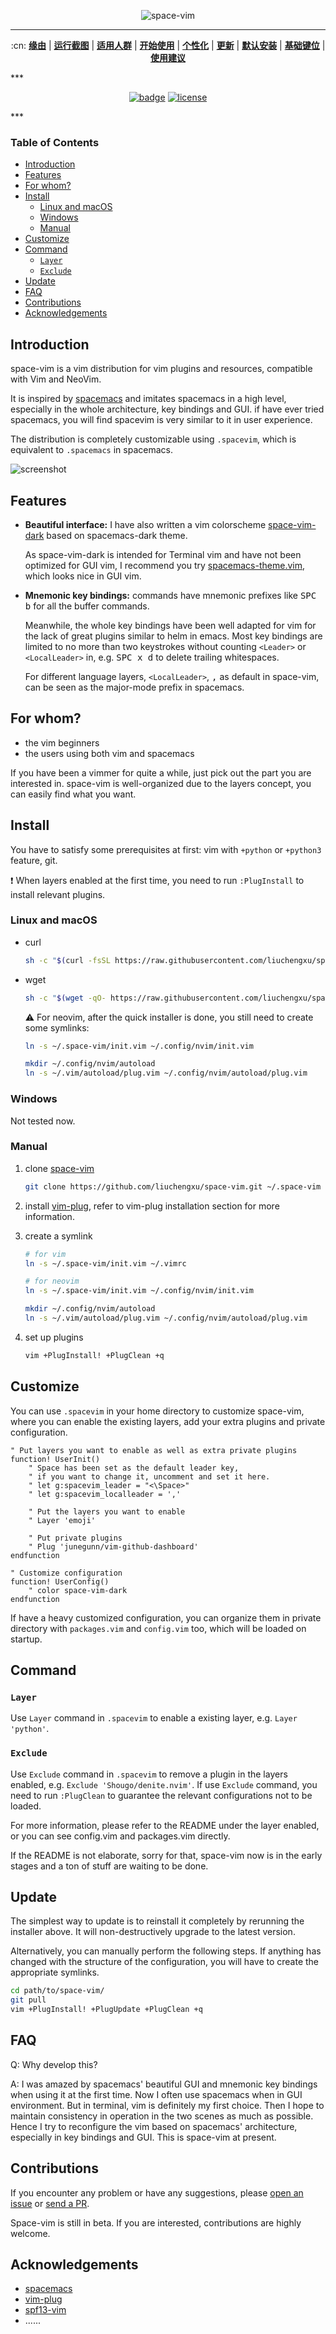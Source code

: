 <p align="center"><img src="docs/img/space-vim.png" alt="space-vim"/></p>

***

<p align="center">
:cn: <b><a href="docs/README_cn.md">缘由</a></b> |
<b><a href="https://liuchengxu.github.io/space-vim/org/tutorial_cn.html#orgheadline5">运行截图</a></b> |
<b><a href="https://liuchengxu.github.io/space-vim/org/tutorial_cn.html#orgheadline6">适用人群</a></b> |
<b><a href="https://liuchengxu.github.io/space-vim/org/tutorial_cn.html#orgheadline14">开始使用</a></b> |
<b><a href="https://liuchengxu.github.io/space-vim/org/tutorial_cn.html#orgheadline15">个性化</a></b> |
<b><a href="https://liuchengxu.github.io/space-vim/org/tutorial_cn.html#orgheadline16">更新</a></b> |
<b><a href="https://liuchengxu.github.io/space-vim/org/tutorial_cn.html#orgheadline19">默认安装</a></b> |
<b><a href="https://liuchengxu.github.io/space-vim/org/tutorial_cn.html#orgheadline25">基础键位</a></b> |
<b><a href="https://liuchengxu.github.io/space-vim/org/tutorial_cn.html#orgheadline28">使用建议</a></b>
</p>
***
<p align="center">
<a href="https://github.com/liuchengxu/space-vim"><img src="https://rawgit.com/liuchengxu/space-vim/master/assets/space-vim-badge.svg" alt="badge"></a>
<a href="https://github.com/liuchengxu/space-vim/blob/master/LICENSE"><img src="https://rawgit.com/liuchengxu/space-vim/master/assets/license.svg" alt="license"></a>
</p>
***

### Table of Contents

<!-- vim-markdown-toc GFM -->
* [Introduction](#introduction)
* [Features](#features)
* [For whom?](#for-whom)
* [Install](#install)
    * [Linux and macOS](#linux-and-macos)
    * [Windows](#windows)
    * [Manual](#manual)
* [Customize](#customize)
* [Command](#command)
    * [`Layer`](#layer)
    * [`Exclude`](#exclude)
* [Update](#update)
* [FAQ](#faq)
* [Contributions](#contributions)
* [Acknowledgements](#acknowledgements)

<!-- vim-markdown-toc -->

## Introduction

space-vim is a vim distribution for vim plugins and resources, compatible with Vim and NeoVim.

It is inspired by [spacemacs](https://github.com/syl20bnr/spacemacs) and imitates spacemacs in a high level, especially in the whole architecture, key bindings and GUI. if have ever tried spacemacs, you will find spacevim is very similar to it in user experience.

The distribution is completely customizable using `.spacevim`, which is equivalent to `.spacemacs` in spacemacs.

![screenshot](docs/img/screenshot.png)

## Features

- **Beautiful interface:** I have also written a vim colorscheme [space-vim-dark](https://github.com/liuchengxu/space-vim-dark) based on spacemacs-dark theme.

    As space-vim-dark is intended for Terminal vim and have not been optimized for GUI vim, I recommend you try [spacemacs-theme.vim](https://github.com/colepeters/spacemacs-theme.vim), which looks nice in GUI vim.

- **Mnemonic key bindings:** commands have mnemonic prefixes like <kbd>SPC b</kbd> for all the buffer commands. 

    Meanwhile, the whole key bindings have been well adapted for vim for the lack of great plugins similar to helm in emacs. Most key bindings are limited to no more than two keystrokes without counting `<Leader>` or `<LocalLeader>` in, e.g. <kbd>SPC x d</kbd> to delete trailing whitespaces.

    For different language layers, `<LocalLeader>`, <kbd>,</kbd> as default in space-vim, can be seen as the major-mode prefix in spacemacs.

## For whom?

- the vim beginners
- the users using both vim and spacemacs

If you have been a vimmer for quite a while, just pick out the part you are interested in. space-vim is well-organized due to the layers concept, you can easily find what you want.

## Install

You have to satisfy some prerequisites at first: vim with `+python` or `+python3` feature, git.

:exclamation: When layers enabled at the first time, you need to run `:PlugInstall` to install relevant plugins.

### Linux and macOS

- curl

    ```sh
    sh -c "$(curl -fsSL https://raw.githubusercontent.com/liuchengxu/space-vim/master/install.sh)"
    ```

- wget

    ```sh
    sh -c "$(wget -qO- https://raw.githubusercontent.com/liuchengxu/space-vim/master/install.sh)"
    ```

    :warning: For neovim, after the quick installer is done, you still need to create some symlinks:

    ```sh
    ln -s ~/.space-vim/init.vim ~/.config/nvim/init.vim

    mkdir ~/.config/nvim/autoload
    ln -s ~/.vim/autoload/plug.vim ~/.config/nvim/autoload/plug.vim
    ```

### Windows

Not tested now.

### Manual

1. clone [space-vim](https://github.com/liuchengxu/space-vim)

    ```sh
    git clone https://github.com/liuchengxu/space-vim.git ~/.space-vim
    ```

2. install [vim-plug](https://github.com/junegunn/vim-plug#installation), refer to vim-plug installation section for more information.

3. create a symlink

    ```sh
    # for vim
    ln -s ~/.space-vim/init.vim ~/.vimrc

    # for neovim
    ln -s ~/.space-vim/init.vim ~/.config/nvim/init.vim

    mkdir ~/.config/nvim/autoload
    ln -s ~/.vim/autoload/plug.vim ~/.config/nvim/autoload/plug.vim
    ```

4. set up plugins

    ```sh
    vim +PlugInstall! +PlugClean +q
    ```

## Customize

You can use `.spacevim` in your home directory to customize space-vim, where you can enable the existing layers, add your extra plugins and private configuration.

```vim
" Put layers you want to enable as well as extra private plugins
function! UserInit()
    " Space has been set as the default leader key,
    " if you want to change it, uncomment and set it here.
    " let g:spacevim_leader = "<\Space>"
    " let g:spacevim_localleader = ','

    " Put the layers you want to enable
    " Layer 'emoji'

    " Put private plugins
    " Plug 'junegunn/vim-github-dashboard'
endfunction

" Customize configuration
function! UserConfig()
    " color space-vim-dark
endfunction
```

If have a heavy customized configuration, you can organize them in private directory with `packages.vim` and `config.vim` too, which will be loaded on startup.

## Command

### `Layer`

Use `Layer` command in `.spacevim` to enable a existing layer, e.g. `Layer 'python'`.

### `Exclude`

Use `Exclude` command in `.spacevim` to remove a plugin in the layers enabled, e.g. `Exclude 'Shougo/denite.nvim'`. If use `Exclude` command, you need to run `:PlugClean` to guarantee the relevant configurations not to be loaded.

For more information, please refer to the README under the layer enabled, or you can see config.vim and packages.vim directly.

If the README is not elaborate, sorry for that, space-vim now is in the early stages and a ton of stuff are waiting to be done.

## Update

The simplest way to update is to reinstall it completely by rerunning the installer above. It will non-destructively upgrade to the latest version.

Alternatively, you can manually perform the following steps. If anything has changed with the structure of the configuration, you will have to create the appropriate symlinks.

```sh
cd path/to/space-vim/
git pull
vim +PlugInstall! +PlugUpdate +PlugClean +q
```

## FAQ

Q: Why develop this?

A: I was amazed by spacemacs' beautiful GUI and mnemonic key bindings when using it at the first time. Now I often use spacemacs when in GUI environment. But in terminal, vim is definitely my first choice. Then I hope to maintain consistency in operation in the two scenes as much as possible.
Hence I try to reconfigure the vim based on spacemacs' architecture, especially in key bindings and GUI. This is space-vim at present.

## Contributions

If you encounter any problem or have any suggestions, please [open an issue](https://github.com/liuchengxu/space-vim/issues/new) or [send a PR](https://github.com/liuchengxu/space-vim/pulls).

Space-vim is still in beta. If you are interested, contributions are highly welcome.

## Acknowledgements

- [spacemacs](https://github.com/syl20bnr/spacemacs)
- [vim-plug](https://github.com/junegunn/vim-plug)
- [spf13-vim](https://github.com/spf13/spf13-vim)
- ......
